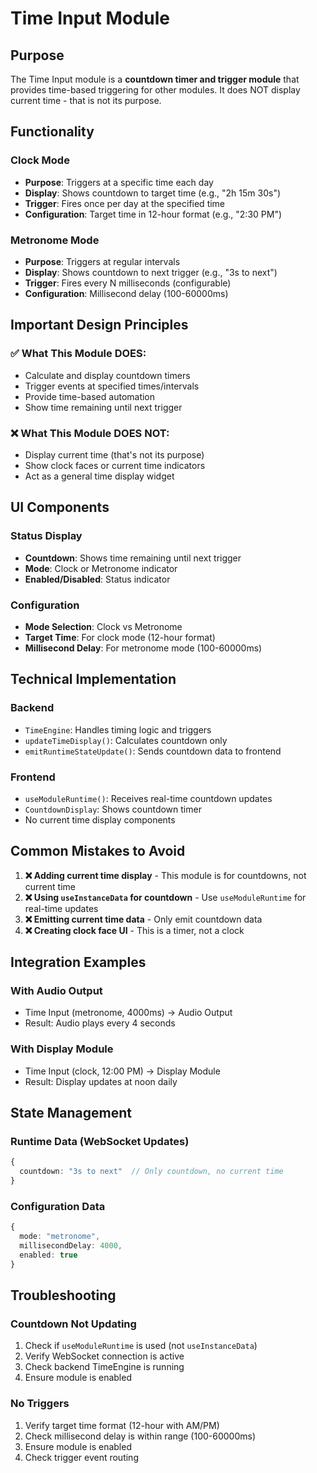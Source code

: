 # Time Input Module

## Purpose
The Time Input module is a **countdown timer and trigger module** that provides time-based triggering for other modules. It does NOT display current time - that is not its purpose.

## Functionality

### Clock Mode
- **Purpose**: Triggers at a specific time each day
- **Display**: Shows countdown to target time (e.g., "2h 15m 30s")
- **Trigger**: Fires once per day at the specified time
- **Configuration**: Target time in 12-hour format (e.g., "2:30 PM")

### Metronome Mode
- **Purpose**: Triggers at regular intervals
- **Display**: Shows countdown to next trigger (e.g., "3s to next")
- **Trigger**: Fires every N milliseconds (configurable)
- **Configuration**: Millisecond delay (100-60000ms)

## Important Design Principles

### ✅ What This Module DOES:
- Calculate and display countdown timers
- Trigger events at specified times/intervals
- Provide time-based automation
- Show time remaining until next trigger

### ❌ What This Module DOES NOT:
- Display current time (that's not its purpose)
- Show clock faces or current time indicators
- Act as a general time display widget

## UI Components

### Status Display
- **Countdown**: Shows time remaining until next trigger
- **Mode**: Clock or Metronome indicator
- **Enabled/Disabled**: Status indicator

### Configuration
- **Mode Selection**: Clock vs Metronome
- **Target Time**: For clock mode (12-hour format)
- **Millisecond Delay**: For metronome mode (100-60000ms)

## Technical Implementation

### Backend
- `TimeEngine`: Handles timing logic and triggers
- `updateTimeDisplay()`: Calculates countdown only
- `emitRuntimeStateUpdate()`: Sends countdown data to frontend

### Frontend
- `useModuleRuntime()`: Receives real-time countdown updates
- `CountdownDisplay`: Shows countdown timer
- No current time display components

## Common Mistakes to Avoid

1. **❌ Adding current time display** - This module is for countdowns, not current time
2. **❌ Using `useInstanceData` for countdown** - Use `useModuleRuntime` for real-time updates
3. **❌ Emitting current time data** - Only emit countdown data
4. **❌ Creating clock face UI** - This is a timer, not a clock

## Integration Examples

### With Audio Output
- Time Input (metronome, 4000ms) → Audio Output
- Result: Audio plays every 4 seconds

### With Display Module
- Time Input (clock, 12:00 PM) → Display Module
- Result: Display updates at noon daily

## State Management

### Runtime Data (WebSocket Updates)
```typescript
{
  countdown: "3s to next"  // Only countdown, no current time
}
```

### Configuration Data
```typescript
{
  mode: "metronome",
  millisecondDelay: 4000,
  enabled: true
}
```

## Troubleshooting

### Countdown Not Updating
1. Check if `useModuleRuntime` is used (not `useInstanceData`)
2. Verify WebSocket connection is active
3. Check backend TimeEngine is running
4. Ensure module is enabled

### No Triggers
1. Verify target time format (12-hour with AM/PM)
2. Check millisecond delay is within range (100-60000ms)
3. Ensure module is enabled
4. Check trigger event routing
